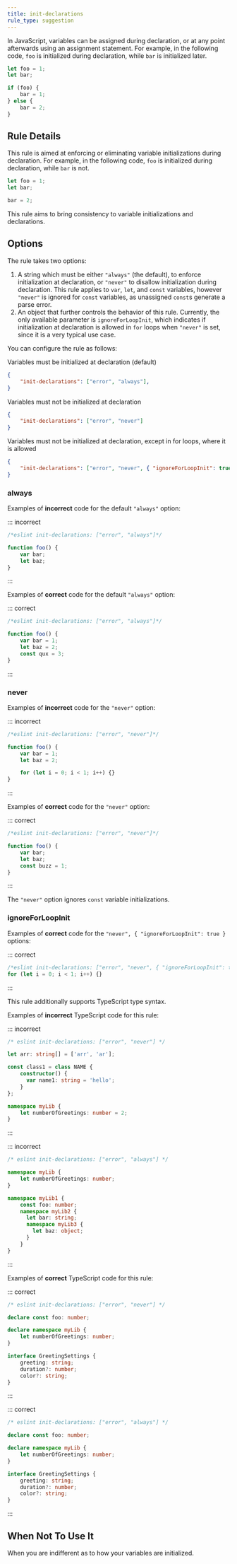 ```yaml
---
title: init-declarations
rule_type: suggestion
---
```



In JavaScript, variables can be assigned during declaration, or at any point afterwards using an assignment statement. For example, in the following code, `foo` is initialized during declaration, while `bar` is initialized later.

```js
let foo = 1;
let bar;

if (foo) {
    bar = 1;
} else {
    bar = 2;
}
```

## Rule Details

This rule is aimed at enforcing or eliminating variable initializations during declaration. For example, in the following code, `foo` is initialized during declaration, while `bar` is not.

```js
let foo = 1;
let bar;

bar = 2;
```

This rule aims to bring consistency to variable initializations and declarations.

## Options

The rule takes two options:

1. A string which must be either `"always"` (the default), to enforce initialization at declaration, or `"never"` to disallow initialization during declaration. This rule applies to `var`, `let`, and `const` variables, however `"never"` is ignored for `const` variables, as unassigned `const`s generate a parse error.
2. An object that further controls the behavior of this rule. Currently, the only available parameter is `ignoreForLoopInit`, which indicates if initialization at declaration is allowed in `for` loops when `"never"` is set, since it is a very typical use case.

You can configure the rule as follows:

Variables must be initialized at declaration (default)

```json
{
    "init-declarations": ["error", "always"],
}
```

Variables must not be initialized at declaration

```json
{
    "init-declarations": ["error", "never"]
}
```

Variables must not be initialized at declaration, except in for loops, where it is allowed

```json
{
    "init-declarations": ["error", "never", { "ignoreForLoopInit": true }]
}
```

### always

Examples of **incorrect** code for the default `"always"` option:

::: incorrect

```js
/*eslint init-declarations: ["error", "always"]*/

function foo() {
    var bar;
    let baz;
}
```

:::

Examples of **correct** code for the default `"always"` option:

::: correct

```js
/*eslint init-declarations: ["error", "always"]*/

function foo() {
    var bar = 1;
    let baz = 2;
    const qux = 3;
}
```

:::

### never

Examples of **incorrect** code for the `"never"` option:

::: incorrect

```js
/*eslint init-declarations: ["error", "never"]*/

function foo() {
    var bar = 1;
    let baz = 2;

    for (let i = 0; i < 1; i++) {}
}
```

:::

Examples of **correct** code for the `"never"` option:

::: correct

```js
/*eslint init-declarations: ["error", "never"]*/

function foo() {
    var bar;
    let baz;
    const buzz = 1;
}
```

:::

The `"never"` option ignores `const` variable initializations.

### ignoreForLoopInit

Examples of **correct** code for the `"never", { "ignoreForLoopInit": true }` options:

::: correct

```js
/*eslint init-declarations: ["error", "never", { "ignoreForLoopInit": true }]*/
for (let i = 0; i < 1; i++) {}
```

:::

This rule additionally supports TypeScript type syntax.

Examples of **incorrect** TypeScript code for this rule:

::: incorrect

```ts
/* eslint init-declarations: ["error", "never"] */

let arr: string[] = ['arr', 'ar'];

const class1 = class NAME {
	constructor() {
	  var name1: string = 'hello';
	}
};

namespace myLib {
	let numberOfGreetings: number = 2;
}

```

:::

::: incorrect

```ts
/* eslint init-declarations: ["error", "always"] */

namespace myLib {
	let numberOfGreetings: number;
}

namespace myLib1 {
	const foo: number;
	namespace myLib2 {
	  let bar: string;
	  namespace myLib3 {
		let baz: object;
	  }
	}
}

```

:::

Examples of **correct** TypeScript code for this rule:

::: correct

```ts
/* eslint init-declarations: ["error", "never"] */

declare const foo: number;

declare namespace myLib {
	let numberOfGreetings: number;
}

interface GreetingSettings {
	greeting: string;
	duration?: number;
	color?: string;
}
```

:::

::: correct

```ts
/* eslint init-declarations: ["error", "always"] */

declare const foo: number;

declare namespace myLib {
	let numberOfGreetings: number;
}

interface GreetingSettings {
	greeting: string;
	duration?: number;
	color?: string;
}

```

:::

## When Not To Use It

When you are indifferent as to how your variables are initialized.
